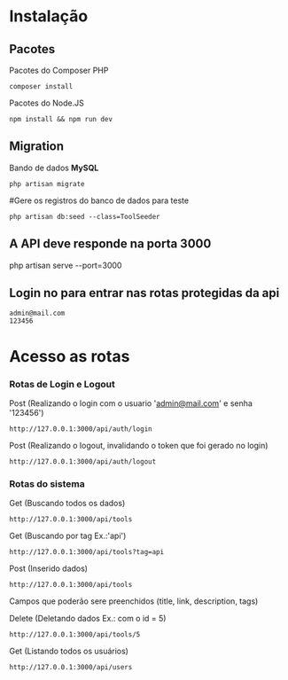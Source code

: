 # Instalação

## Pacotes

Pacotes do Composer PHP

```
composer install
```

Pacotes do Node.JS

```
npm install && npm run dev
```

## Migration

Bando de dados **MySQL**

```
php artisan migrate
```


#Gere os registros do banco de dados para teste

```
php artisan db:seed --class=ToolSeeder
```


## A API deve responde na porta 3000
php artisan serve --port=3000


## Login no para entrar nas rotas protegidas da api

```
admin@mail.com
123456
```

# Acesso as rotas

### Rotas de Login e Logout


Post (Realizando o login com o usuario 'admin@mail.com' e senha '123456')
```
http://127.0.0.1:3000/api/auth/login
```

Post (Realizando o logout, invalidando o token que foi gerado no login)
```
http://127.0.0.1:3000/api/auth/logout
```


### Rotas do sistema

Get (Buscando todos os dados)
```
http://127.0.0.1:3000/api/tools
```

Get (Buscando por tag Ex.:'api')
```
http://127.0.0.1:3000/api/tools?tag=api
```

Post (Inserido dados)
```
http://127.0.0.1:3000/api/tools
```
Campos que poderão sere preenchidos (title, link, description, tags)

Delete (Deletando dados Ex.: com o id = 5)
```
http://127.0.0.1:3000/api/tools/5
```

Get (Listando todos os usuários)
```
http://127.0.0.1:3000/api/users
```

